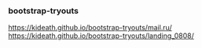 ### bootstrap-tryouts
https://kideath.github.io/bootstrap-tryouts/mail.ru/  
https://kideath.github.io/bootstrap-tryouts/landing_0808/  
